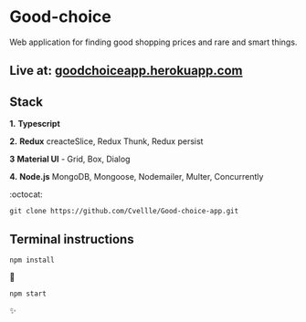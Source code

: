 # Good-choice

Web application for finding good shopping prices and rare and smart things.

## Live at: [goodchoiceapp.herokuapp.com](https://goodchoiceapp.herokuapp.com/signup)

## Stack

**1.** **Typescript**

**2.** **Redux** creacteSlice, Redux Thunk, Redux persist

**3** **Material UI** - Grid, Box, Dialog

**4.** **Node.js** MongoDB, Mongoose, Nodemailer, Multer, Concurrently

:octocat:

```
git clone https://github.com/Cvellle/Good-choice-app.git
```

## Terminal instructions

```
npm install

```

:rocket:

```
npm start

```

:sparkles:

